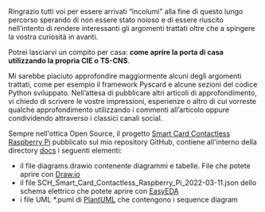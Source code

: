 Ringrazio tutti voi per essere arrivati “incolumi” alla fine di questo
lungo percorso sperando di non essere stato noioso e di essere riuscito
nell’intento di rendere interessanti gli argomenti trattati oltre che a
spingere la vostra curiosità in avanti.

Potrei lasciarvi un compito per casa: **come aprire la porta di casa
utilizzando la propria CIE o TS-CNS**.

Mi sarebbe piaciuto approfondire maggiormente alcuni degli argomenti
trattati, come per esempio il framework Pyscard e alcune sezioni del
codice Python sviluppato. Nell’attesa di pubblicare altri articoli di
approfondimento, vi chiedo di scrivere le vostre impressioni, esperienze
o altro di cui vorreste qualche approfondimento utilizzando i commenti
all’articolo oppure condividendo attraverso i classici canali social.

Sempre nell'ottica Open Source, il progetto
<a href="https://github.com/amusarra/smartcard-contactless-raspberry-pi"
target="_blank" rel="noopener">Smart Card Contactless Raspberry Pi</a>
pubblicato sul mio repository GitHub, contiene all'interno della
directory <a
href="https://github.com/amusarra/smartcard-contactless-raspberry-pi/tree/master/docs"
target="_blank" rel="noopener">docs</a> i seguenti elementi:

- il file diagrams.drawio contenente diagrammi e tabelle. File che
  potete aprire con <a href="https://app.diagrams.net/" target="_blank"
  rel="noopener">Draw.io</a>
- il file SCH_Smart_Card_Contactless_Raspberry_Pi_2022-03-11.json dello
  schema elettrico che potete aprire con
  <a href="https://easyeda.com/" target="_blank"
  rel="noopener">EasyEDA</a>
- i file UML \*.puml di <a href="https://plantuml.com/" target="_blank"
  rel="noopener">PlantUML</a> che contengono i sequence diagram